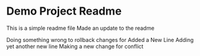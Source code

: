 # Demo Project Readme

This is a simple readme file
Made an update to the readme


Doing something wrong to rollback changes for
Added a New Line
Adding yet another new line
Making a new change for conflict
